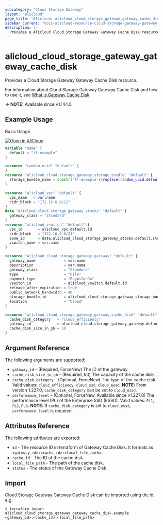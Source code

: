 ```yaml
---
subcategory: "Cloud Storage Gateway"
layout: "alicloud"
page_title: "Alicloud: alicloud_cloud_storage_gateway_gateway_cache_disk"
sidebar_current: "docs-alicloud-resource-cloud-storage-gateway-gateway-cache-disk"
description: |-
  Provides a Alicloud Cloud Storage Gateway Gateway Cache Disk resource.
---
```


# alicloud_cloud_storage_gateway_gateway_cache_disk

Provides a Cloud Storage Gateway Gateway Cache Disk resource.

For information about Cloud Storage Gateway Gateway Cache Disk and how to use it, see [What is Gateway Cache Disk](https://www.alibabacloud.com/help/en/cloud-storage-gateway/latest/creategatewaycachedisk).

-> **NOTE:** Available since v1.144.0.

## Example Usage

Basic Usage

<div style="display: block;margin-bottom: 40px;"><div class="oics-button" style="float: right;position: absolute;margin-bottom: 10px;">
  <a href="https://api.aliyun.com/terraform?resource=alicloud_cloud_storage_gateway_gateway_cache_disk&exampleId=309571b6-ce43-f39a-c5e0-da625a6af796bf728756&activeTab=example&spm=docs.r.cloud_storage_gateway_gateway_cache_disk.0.309571b6ce&intl_lang=EN_US" target="_blank">
    <img alt="Open in AliCloud" src="https://img.alicdn.com/imgextra/i1/O1CN01hjjqXv1uYUlY56FyX_!!6000000006049-55-tps-254-36.svg" style="max-height: 44px; max-width: 100%;">
  </a>
</div></div>

```terraform
variable "name" {
  default = "tf-example"
}

resource "random_uuid" "default" {
}
resource "alicloud_cloud_storage_gateway_storage_bundle" "default" {
  storage_bundle_name = substr("tf-example-${replace(random_uuid.default.result, "-", "")}", 0, 16)
}

resource "alicloud_vpc" "default" {
  vpc_name   = var.name
  cidr_block = "172.16.0.0/12"
}
data "alicloud_cloud_storage_gateway_stocks" "default" {
  gateway_class = "Standard"
}
resource "alicloud_vswitch" "default" {
  vpc_id       = alicloud_vpc.default.id
  cidr_block   = "172.16.0.0/21"
  zone_id      = data.alicloud_cloud_storage_gateway_stocks.default.stocks.0.zone_id
  vswitch_name = var.name
}

resource "alicloud_cloud_storage_gateway_gateway" "default" {
  gateway_name             = var.name
  description              = var.name
  gateway_class            = "Standard"
  type                     = "File"
  payment_type             = "PayAsYouGo"
  vswitch_id               = alicloud_vswitch.default.id
  release_after_expiration = true
  public_network_bandwidth = 40
  storage_bundle_id        = alicloud_cloud_storage_gateway_storage_bundle.default.id
  location                 = "Cloud"
}

resource "alicloud_cloud_storage_gateway_gateway_cache_disk" "default" {
  cache_disk_category   = "cloud_efficiency"
  gateway_id            = alicloud_cloud_storage_gateway_gateway.default.id
  cache_disk_size_in_gb = 50
}
```

## Argument Reference

The following arguments are supported:

* `gateway_id` - (Required, ForceNew) The ID of the gateway.
* `cache_disk_size_in_gb` - (Required, Int) The capacity of the cache disk.
* `cache_disk_category` - (Optional, ForceNew) The type of the cache disk. Valid values: `cloud_efficiency`, `cloud_ssd`, `cloud_essd`. **NOTE:** From version 1.227.0, `cache_disk_category` can be set to `cloud_essd`.
* `performance_level` - (Optional, ForceNew, Available since v1.227.0) The performance level (PL) of the Enterprise SSD (ESSD). Valid values: `PL1`, `PL2`, `PL3`. **NOTE:** If `cache_disk_category` is set to `cloud_essd`, `performance_level` is required.

## Attributes Reference

The following attributes are exported:

* `id` - The resource ID in terraform of Gateway Cache Disk. It formats as `<gateway_id>:<cache_id>:<local_file_path>`.
* `cache_id` - The ID of the cache disk.
* `local_file_path` - The path of the cache disk.
* `status` - The status of the Gateway Cache Disk.

## Import

Cloud Storage Gateway Gateway Cache Disk can be imported using the id, e.g.

```shell
$ terraform import alicloud_cloud_storage_gateway_gateway_cache_disk.example <gateway_id>:<cache_id>:<local_file_path>
```
